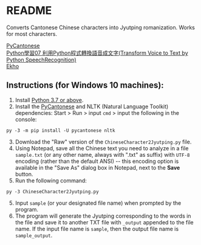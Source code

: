 # README
Converts Cantonese Chinese characters into Jyutping romanization. Works for most characters.

[PyCantonese](http://pycantonese.org)  
[Python學習07 利用Python程式轉換語音成文字(Transform Voice to Text by Python SpeechRecognition)](https://www.youtube.com/watch?v=3LLksqP2aXE)  
[Ekho](https://www.eguidedog.net/ekho.php)

## Instructions (for Windows 10 machines):  

1) Install [Python 3.7 or above](https://www.python.org/downloads/).  
2) Install the [PyCantonese](http://pycantonese.org) and NLTK (Natural Language Toolkit) dependencies: Start > Run > input ```cmd``` > input the following in the console:  
```
py -3 -m pip install -U pycantonese nltk
```
3) Download the "Raw" version of the ```ChineseCharacter2Jyutping.py``` file.  
4) Using Notepad, save all the Chinese text you need to analyze in a file ```sample.txt``` (or any other name, always with ".txt" as suffix) with ```UTF-8``` encoding (rather than the default ANSI) -- this encoding option is available in the "Save As" dialog box in Notepad, next to the **Save** button.    
5) Run the following command:  
```
py -3 ChineseCharacter2Jyutping.py
```
5) Input ```sample``` (or your designated file name) when prompted by the program.  
6) The program will generate the Jyutping corresponding to the words in the file and save it to another TXT file with ```_output``` appended to the file name. If the input file name is ```sample```, then the output file name is ```sample_output```.
